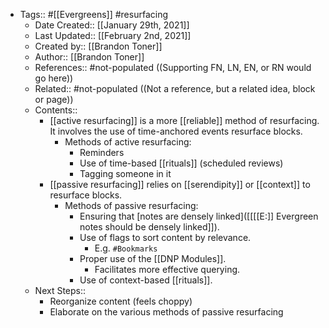 - Tags:: #[[Evergreens]] #resurfacing
    - Date Created:: [[January 29th, 2021]]
    - Last Updated:: [[February 2nd, 2021]] 
    - Created by:: [[Brandon Toner]]
    - Author:: [[Brandon Toner]]
    - References:: #not-populated ((Supporting FN, LN, EN, or RN would go here))
    - Related:: #not-populated ((Not a reference, but a related idea, block or page))
    - Contents:: 
        - [[active resurfacing]] is a more [[reliable]] method of resurfacing. It involves the use of time-anchored events resurface blocks.
            - Methods of active resurfacing:
                - Reminders
                - Use of time-based [[rituals]] (scheduled reviews)
                - Tagging someone in it
        - [[passive resurfacing]] relies on [[serendipity]] or [[context]] to resurface blocks.
            - Methods of passive resurfacing:
                - Ensuring that [notes are densely linked]([[[[E:]] Evergreen notes should be densely linked]]).
                - Use of flags to sort content by relevance.
                    - E.g. `#Bookmarks`
                - Proper use of the [[DNP Modules]].
                    - Facilitates more effective querying.
                - Use of context-based [[rituals]].
    - Next Steps::
        - Reorganize content (feels choppy)
        - Elaborate on the various methods of passive resurfacing
